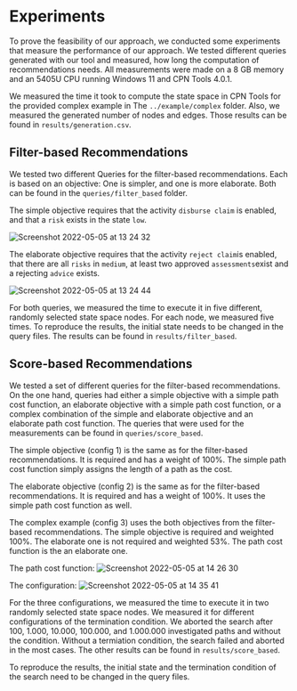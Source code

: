 # Experiments

To prove the feasibility of our approach, we conducted some experiments that measure the performance of our approach. We tested different queries generated with our tool and measured, how long the computation of recommendations needs. All measurements were made on a 8 GB memory and an 5405U CPU running Windows 11 and CPN Tools 4.0.1.

We measured the time it took to compute the state space in CPN Tools for the provided complex example in The `../example/complex` folder. Also, we measured the generated number of nodes and edges. Those results can be found in `results/generation.csv`.

## Filter-based Recommendations

We tested two different Queries for the filter-based recommendations. Each is based on an objective: One is simpler, and one is more elaborate. Both can be found in the `queries/filter_based` folder.

The simple objective requires that the activity `disburse claim` is enabled, and that a `risk` exists in the state `low`.

![Screenshot 2022-05-05 at 13 24 32](https://user-images.githubusercontent.com/32839252/167308119-4fc62e94-1762-4723-b588-6c2c2a3ffedf.png)


The elaborate objective requires that the activity `reject claim`is enabled, that there are all `risks` in `medium`, at least two approved `assessments`exist and a rejecting `advice` exists.

![Screenshot 2022-05-05 at 13 24 44](https://user-images.githubusercontent.com/32839252/167308124-03d6f861-0838-4210-aa86-9f983f0df2f1.png)


For both queries, we measured the time to execute it in five different, randomly selected state space nodes. For each node, we measured five times. To reproduce the results, the initial state needs to be changed in the query files.
The results can be found in `results/filter_based`.

## Score-based Recommendations

We tested a set of different queries for the filter-based recommendations. On the one hand, queries had either a simple objective with a simple path cost function, an elaborate objective with a simple path cost function, or a complex combination of the simple and elaborate objective and an elaborate path cost function. The queries that were used for the measurements can be found in `queries/score_based`.

The simple objective (config 1) is the same as for the filter-based recommendations. It is required and has a weight of 100%. The simple path cost function simply assigns the length of a path as the cost.

The elaborate objective (config 2) is the same as for the filter-based recommendations. It is required and has a weight of 100%. It uses the simple path cost function as well.

The complex example (config 3) uses the both objectives from the filter-based recommendations. The simple objective is required and weighted 100%. The elaborate one is not required and weighted 53%. The path cost function is the an elaborate one.

The path cost function:
![Screenshot 2022-05-05 at 14 26 30](https://user-images.githubusercontent.com/32839252/167308287-675e998c-5b39-496a-9652-c0e1a321a1d8.png)

The configuration:
![Screenshot 2022-05-05 at 14 35 41](https://user-images.githubusercontent.com/32839252/167308292-94a48ac9-cb28-488c-a4d3-1e7c78c40238.png)


For the three configurations, we measured the time to execute it in two randomly selected state space nodes. We measured it for different configurations of the termination condition. We aborted the search after 100, 1.000, 10.000, 100.000, and 1.000.000 investigated paths and without the condition. Without a termiation condition, the search failed and aborted in the most cases. The other results can be found in `results/score_based`.

To reproduce the results, the initial state and the termination condition of the search need to be changed in the query files.
